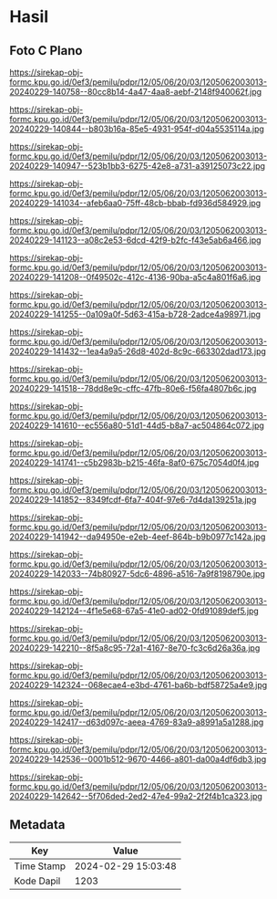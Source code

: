 # Hasil

## Foto C Plano

https://sirekap-obj-formc.kpu.go.id/0ef3/pemilu/pdpr/12/05/06/20/03/1205062003013-20240229-140758--80cc8b14-4a47-4aa8-aebf-2148f940062f.jpg

https://sirekap-obj-formc.kpu.go.id/0ef3/pemilu/pdpr/12/05/06/20/03/1205062003013-20240229-140844--b803b16a-85e5-4931-954f-d04a5535114a.jpg

https://sirekap-obj-formc.kpu.go.id/0ef3/pemilu/pdpr/12/05/06/20/03/1205062003013-20240229-140947--523b1bb3-6275-42e8-a731-a39125073c22.jpg

https://sirekap-obj-formc.kpu.go.id/0ef3/pemilu/pdpr/12/05/06/20/03/1205062003013-20240229-141034--afeb6aa0-75ff-48cb-bbab-fd936d584929.jpg

https://sirekap-obj-formc.kpu.go.id/0ef3/pemilu/pdpr/12/05/06/20/03/1205062003013-20240229-141123--a08c2e53-6dcd-42f9-b2fc-f43e5ab6a466.jpg

https://sirekap-obj-formc.kpu.go.id/0ef3/pemilu/pdpr/12/05/06/20/03/1205062003013-20240229-141208--0f49502c-412c-4136-90ba-a5c4a801f6a6.jpg

https://sirekap-obj-formc.kpu.go.id/0ef3/pemilu/pdpr/12/05/06/20/03/1205062003013-20240229-141255--0a109a0f-5d63-415a-b728-2adce4a98971.jpg

https://sirekap-obj-formc.kpu.go.id/0ef3/pemilu/pdpr/12/05/06/20/03/1205062003013-20240229-141432--1ea4a9a5-26d8-402d-8c9c-663302dad173.jpg

https://sirekap-obj-formc.kpu.go.id/0ef3/pemilu/pdpr/12/05/06/20/03/1205062003013-20240229-141518--78dd8e9c-cffc-47fb-80e6-f56fa4807b6c.jpg

https://sirekap-obj-formc.kpu.go.id/0ef3/pemilu/pdpr/12/05/06/20/03/1205062003013-20240229-141610--ec556a80-51d1-44d5-b8a7-ac504864c072.jpg

https://sirekap-obj-formc.kpu.go.id/0ef3/pemilu/pdpr/12/05/06/20/03/1205062003013-20240229-141741--c5b2983b-b215-46fa-8af0-675c7054d0f4.jpg

https://sirekap-obj-formc.kpu.go.id/0ef3/pemilu/pdpr/12/05/06/20/03/1205062003013-20240229-141852--8349fcdf-6fa7-404f-97e6-7d4da139251a.jpg

https://sirekap-obj-formc.kpu.go.id/0ef3/pemilu/pdpr/12/05/06/20/03/1205062003013-20240229-141942--da94950e-e2eb-4eef-864b-b9b0977c142a.jpg

https://sirekap-obj-formc.kpu.go.id/0ef3/pemilu/pdpr/12/05/06/20/03/1205062003013-20240229-142033--74b80927-5dc6-4896-a516-7a9f8198790e.jpg

https://sirekap-obj-formc.kpu.go.id/0ef3/pemilu/pdpr/12/05/06/20/03/1205062003013-20240229-142124--4f1e5e68-67a5-41e0-ad02-0fd91089def5.jpg

https://sirekap-obj-formc.kpu.go.id/0ef3/pemilu/pdpr/12/05/06/20/03/1205062003013-20240229-142210--8f5a8c95-72a1-4167-8e70-fc3c6d26a36a.jpg

https://sirekap-obj-formc.kpu.go.id/0ef3/pemilu/pdpr/12/05/06/20/03/1205062003013-20240229-142324--068ecae4-e3bd-4761-ba6b-bdf58725a4e9.jpg

https://sirekap-obj-formc.kpu.go.id/0ef3/pemilu/pdpr/12/05/06/20/03/1205062003013-20240229-142417--d63d097c-aeea-4769-83a9-a8991a5a1288.jpg

https://sirekap-obj-formc.kpu.go.id/0ef3/pemilu/pdpr/12/05/06/20/03/1205062003013-20240229-142536--0001b512-9670-4466-a801-da00a4df6db3.jpg

https://sirekap-obj-formc.kpu.go.id/0ef3/pemilu/pdpr/12/05/06/20/03/1205062003013-20240229-142642--5f706ded-2ed2-47e4-99a2-2f2f4b1ca323.jpg


## Metadata

| Key        | Value               |
| ---------- | ------------------- |
| Time Stamp | 2024-02-29 15:03:48 |
| Kode Dapil | 1203                |



